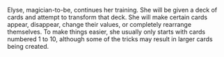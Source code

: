 Elyse, magician-to-be, continues her training. She will be given a deck of cards and attempt to transform that deck. She will make certain cards appear, disappear, change their values, or completely rearrange themselves. To make things easier, she usually only starts with cards numbered 1 to 10, although some of the tricks may result in larger cards being created.